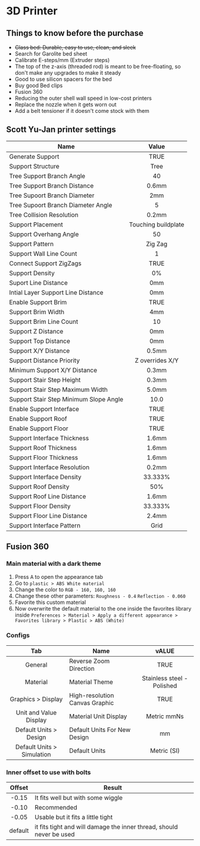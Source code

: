 # 3D Printer

## Things to know before the purchase

- ~~Glass bed: Durable, easy to use, clean, and sleek~~
- Search for Garolite bed sheet
- Calibrate E-steps/mm (Extruder steps)
- The top of the z-axis (threaded rod) is meant to be free-floating, so don't make any upgrades to make it steady
- Good to use silicon spacers for the bed
- Buy good Bed clips
- Fusion 360
- Reducing the outer shell wall speed in low-cost printers
- Replace the nozzle when it gets worn out
- Add a belt tensioner if it doesn't come stock with them

## Scott Yu-Jan  printer settings

| Name                                   | Value               |
| -------------------------------------- | :-----------------: |
| Generate Support                       | TRUE                |
| Support Structure                      | Tree                |
| Tree Support Branch Angle              | 40                  |
| Tree Support Branch Distance           | 0.6mm               |
| Tree Supoort Branch Diameter           | 2mm                 |
| Tree Supoort Branch Diameter Angle     | 5                   |
| Tree Collision Resolution              | 0.2mm               |
| Support Placement                      | Touching buildplate |
| Support Overhang Angle                 | 50                  |
| Support Pattern                        | Zig Zag             |
| Support Wall Line Count                | 1                   |
| Connect Support ZigZags                | TRUE                |
| Support Density                        | 0%                  |
| Suport Line Distance                   | 0mm                 |
| Intial Layer Support Line Distance     | 0mm                 |
| Enable Support Brim                    | TRUE                |
| Support Brim Width                     | 4mm                 |
| Support Brim Line Count                | 10                  |
| Support Z Distance                     | 0mm                 |
| Support Top Distance                   | 0mm                 |
| Support X/Y Distance                   | 0.5mm               |
| Support Distance Priority              | Z overrides X/Y     |
| Minimum Support X/Y Distance           | 0.3mm               |
| Support Stair Step Height              | 0.3mm               |
| Support Stair Step Maximum Width       | 5.0mm               |
| Support Stair Step Minimum Slope Angle | 10.0                |
| Enable Support Interface               | TRUE                |
| Enable Support  Roof                   | TRUE                |
| Enable Support Floor                   | TRUE                |
| Support Interface Thickness            | 1.6mm               |
| Support Roof Thickness                 | 1.6mm               |
| Support Floor Thickness                | 1.6mm               |
| Support Interface Resolution           | 0.2mm               |
| Support Interface Density              | 33.333%             |
| Support Roof Density                   | 50%                 |
| Support Roof Line Distance             | 1.6mm               |
| Support Floor Density                  | 33.333%             |
| Support Floor Line Distance            | 2.4mm               |
| Support Interface Pattern              | Grid                |

## Fusion 360

### Main material with a dark theme

1. Press <kbd>A</kbd> to open the appearance tab
2. Go to `plastic > ABS White material`
3. Change the color to `RGB - 160, 160, 160`
4. Change these other parameters: `Roughness - 0.4` `Reflection - 0.060`
5. Favorite this custom material
6. Now overwrite the default material to the one inside the favorites library inside `Preferences > Material > Apply a different appearance > Favorites library > Plastic > ABS (White)`

### Configs

| Tab                        | Name                           | vALUE                      |
| :------------------------: | ------------------------------ | :------------------------: |
| General                    | Reverse Zoom Direction         | TRUE                       |
| Material                   | Material Theme                 | Stainless steel - Polished |
| Graphics > Display         | High-resolution Canvas Graphic | TRUE                       |
| Unit and Value Display     | Material Unit Display          | Metric mmNs                |
| Default Units > Design     | Default Units For New Design   | mm                         |
| Default Units > Simulation | Default Units                  | Metric (SI)                |

### Inner offset to use with bolts

| Offset  | Result                                                               |
| :-----: | -------------------------------------------------------------------- |
| \-0.15  | It fits well but with some wiggle                                    |
| \-0.10  | Recommended                                                          |
| \-0.05  | Usable but it fits a little tight                                    |
| default | it fits tight and will damage the inner thread, should never be used |
